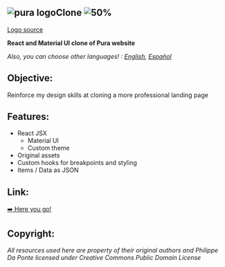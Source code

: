 ## ![pura logo](https://uploads-ssl.webflow.com/5942027145541375fd9eaa52/594442fdbec15a6c5ec80fa9_pura.png)Clone ![50%](https://progress-bar.dev/50)

[Logo source](https://uploads-ssl.webflow.com/5942027145541375fd9eaa52/594442fdbec15a6c5ec80fa9_pura.png)

**React and Material UI clone of Pura website**

_Also, you can choose other languages! : [English](README.md), [Español](README.es.md)_

## Objective:

Reinforce my design skills at cloning a more professional landing
page

## Features:

- React JSX
  - Material UI
  - Custom theme
- Original assets
- Custom hooks for breakpoints and styling
- Items / Data as JSON

## Link:

[:arrow_right: Here you go!](https://pura-clone.vercel.app/)

## Copyright:

_All resources used here are property of their original authors and Philippe Da Ponte licensed under Creative Commons Public Domain License_
